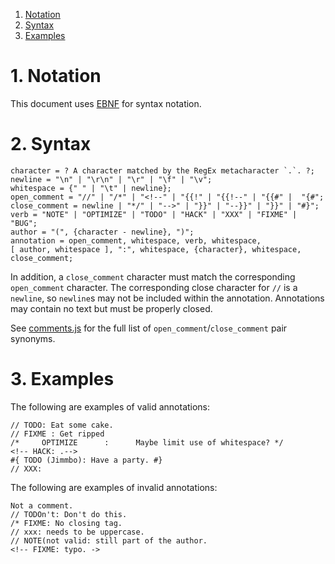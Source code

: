 1. [Notation](#1-notation)
2. [Syntax](#2-syntax)
3. [Examples](#3-examples)

# 1. Notation

This document uses [EBNF](https://en.wikipedia.org/wiki/Extended_Backus%E2%80%93Naur_form) for syntax notation.

# 2. Syntax

```EBNF
character = ? A character matched by the RegEx metacharacter `.`. ?;
newline = "\n" | "\r\n" | "\r" | "\f" | "\v";
whitespace = {" " | "\t" | newline};
open_comment = "//" | "/*" | "<!--" | "{{!" | "{{!--" | "{{#" |  "{#";
close_comment = newline | "*/" | "-->" | "}}" | "--}}" | "}}" | "#}";
verb = "NOTE" | "OPTIMIZE" | "TODO" | "HACK" | "XXX" | "FIXME" | "BUG";
author = "(", {character - newline}, ")";
annotation = open_comment, whitespace, verb, whitespace,
[ author, whitespace ], ":", whitespace, {character}, whitespace, close_comment;
```

In addition, a `close_comment` character must match the corresponding `open_comment` character. The corresponding close character for `//` is a `newline`, so `newline`s may not be included within the annotation. Annotations may contain no text but must be properly closed.

See [comments.js](bin/comments.js) for the full list of `open_comment`/`close_comment` pair synonyms.

# 3. Examples

The following are examples of valid annotations:

```
// TODO: Eat some cake.
// FIXME : Get ripped
/*     OPTIMIZE      :      Maybe limit use of whitespace? */
<!-- HACK: .-->
#{ TODO (Jimmbo): Have a party. #}
// XXX:
```

The following are examples of invalid annotations:
```
Not a comment.
// TODOn't: Don't do this.
/* FIXME: No closing tag.
// xxx: needs to be uppercase.
// NOTE(not valid: still part of the author.
<!-- FIXME: typo. ->
```
